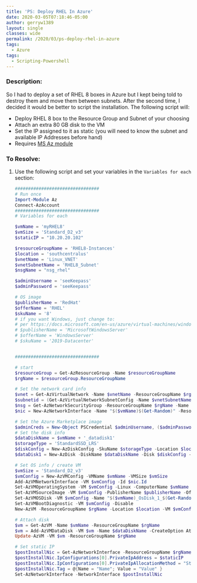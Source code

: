 ```yaml
---
title: 'PS: Deploy RHEL In Azure'
date: 2020-03-05T07:18:46-05:00
author: gerryw1389
layout: single
classes: wide
permalink: /2020/03/ps-deploy-rhel-in-azure
tags:
  - Azure
tags:
  - Scripting-Powershell
---
```

<!--more-->

### Description:

So I had to deploy a set of RHEL 8 boxes in Azure but I kept being told to destroy them and move them between subnets. After the second time, I decided it would be better to script the installation. The following script will:

   - Deploy RHEL 8 box to the Resource Group and Subnet of your choosing
   - Attach an extra 80 GB disk to the VM
   - Set the IP assigned to it as static (you will need to know the subnet and available IP Addresses before hand)
   - Requires [MS Az module](https://docs.microsoft.com/en-us/powershell/azure/new-azureps-module-az?view=azps-3.7.0)

### To Resolve:

1. Use the following script and set your variables in the `Variables for each` section:


   ```powershell
   ################################
   # Run once
   Import-Module Az
   Connect-AzAccount
   ################################
   # Variables for each

   $vmName = 'myRHEL8'
   $vmSize = 'Standard_D2_v3'
   $staticIP = "10.20.20.102"

   $resourceGroupName = 'RHEL8-Instances'
   $location = 'southcentralus'
   $vnetName = 'Linux_VNET'
   $vnetSubnetName = 'RHEL8_Subnet'
   $nsgName = "nsg_rhel"

   $adminUsername = 'seeKeepass'
   $adminPassword = 'seeKeepass'

   # OS image
   $publisherName = 'RedHat'
   $offerName = 'RHEL'
   $skuName = '8'
   # if you want Windows, just change to:
   # per https://docs.microsoft.com/en-us/azure/virtual-machines/windows/cli-ps-findimage
   # $publisherName = 'MicrosoftWindowsServer'
   # $offerName = 'WindowsServer'
   # $skuName = '2019-Datacenter'


   ################################

   # start
   $resourceGroup = Get-AzResourceGroup -Name $resourceGroupName
   $rgName = $resourceGroup.ResourceGroupName

   # Set the network card info
   $vnet = Get-AzVirtualNetwork -Name $vnetName -ResourceGroupName $rgName
   $subnetid = (Get-AzVirtualNetworkSubnetConfig -Name $vnetSubnetName -VirtualNetwork $vnet).Id
   $nsg = Get-AzNetworkSecurityGroup -ResourceGroupName $rgName -Name $nsgName
   $nic = New-AzNetworkInterface -Name "$($vmName)$(Get-Random)" -ResourceGroupName $rgName -Location $location -SubnetId $subnetid -NetworkSecurityGroupId $nsg.Id

   # Set the Azure Marketplace image
   $adminCreds = New-Object PSCredential $adminUsername, ($adminPassword | ConvertTo-SecureString -AsPlainText -Force)
   # Set the disk info
   $dataDiskName = $vmName + '_datadisk1'
   $storageType = 'StandardSSD_LRS'
   $diskConfig = New-AzDiskConfig -SkuName $storageType -Location $location -CreateOption Empty -DiskSizeGB 80
   $dataDisk1 = New-AzDisk -DiskName $dataDiskName -Disk $diskConfig -ResourceGroupName $rgName

   # Set OS info / create VM
   $vmSize = 'Standard_D2_v3'
   $vmConfig = New-AzVMConfig -VMName $vmName -VMSize $vmSize
   Add-AzVMNetworkInterface -VM $vmConfig -Id $nic.Id
   Set-AzVMOperatingSystem -VM $vmConfig -Linux -ComputerName $vmName -Credential $adminCreds
   Set-AzVMSourceImage -VM $vmConfig -PublisherName $publisherName -Offer $offerName -Skus $skuName -Version 'latest'
   Set-AzVMOSDisk -VM $vmConfig -Name "$($vmName)_OsDisk_1_$(Get-Random)" -CreateOption "FromImage"
   Set-AzVMBootDiagnostic -VM $vmConfig -Disable
   New-AzVM -ResourceGroupName $rgName -Location $location -VM $vmConfig

   # Attach disk
   $vm = Get-AzVM -Name $vmName -ResourceGroupName $rgName 
   $vm = Add-AzVMDataDisk -VM $vm -Name $dataDiskName -CreateOption Attach -ManagedDiskId $dataDisk1.Id -Lun 1
   Update-AzVM -VM $vm -ResourceGroupName $rgName

   # Set static IP
   $postInstallNic = Get-AzNetworkInterface -ResourceGroupName $rgName -Name $nic.Name
   $postInstallNic.IpConfigurations[0].PrivateIpAddress = $staticIP
   $postInstallNic.IpConfigurations[0].PrivateIpAllocationMethod = "Static"
   $postInstallNic.Tag = @{Name = "Name"; Value = "Value" }
   Set-AzNetworkInterface -NetworkInterface $postInstallNic
   ```

